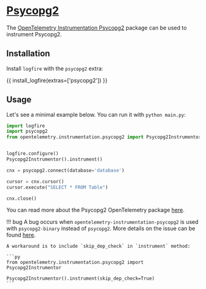 # [Psycopg2][psycopg2]

The [OpenTelemetry Instrumentation Psycopg2][opentelemetry-psycopg2] package can be used to instrument Psycopg2.

## Installation

Install `logfire` with the `psycopg2` extra:

{{ install_logfire(extras=['psycopg2']) }}

## Usage

<!-- TODO: Make sure this works. -->

Let's see a minimal example below. You can run it with `python main.py`:

```py title="main.py"
import logfire
import psycopg2
from opentelemetry.instrumentation.psycopg2 import Psycopg2Instrumentor


logfire.configure()
Psycopg2Instrumentor().instrument()

cnx = psycopg2.connect(database='database')

cursor = cnx.cursor()
cursor.execute("SELECT * FROM Table")

cnx.close()
```

You can read more about the Psycopg2 OpenTelemetry package [here][opentelemetry-psycopg2].

!!! bug
    A bug occurs when `opentelemetry-instrumentation-psycopg2` is used with `psycopg2-binary` instead of `psycopg2`.
    More details on the issue can be found [here][psycopg2-binary-issue].

    A workaround is to include `skip_dep_check` in `instrument` method:

    ```py
    from opentelemetry.instrumentation.psycopg2 import Psycopg2Instrumentor

    Psycopg2Instrumentor().instrument(skip_dep_check=True)
    ```

[opentelemetry-psycopg2]: https://opentelemetry-python-contrib.readthedocs.io/en/latest/instrumentation/psycopg2/psycopg2.html
[psycopg2]: https://www.psycopg.org/
[psycopg2-binary-issue]: https://github.com/open-telemetry/opentelemetry-python-contrib/issues/610
